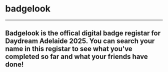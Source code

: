 # badgelook
***
## Badgelook is the offical digital badge registar for Daydream Adelaide 2025. You can search your name in this registar to see what you've completed so far and what your friends have done!